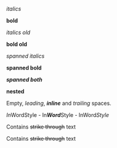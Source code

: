 *italics*

**bold**

*italics old*

**bold old**

*spanned italics*

**spanned bold**

***spanned both***

**nested**

Empty, *leading*, ***inline*** and *trailing* spaces.

*In*WordStyle - In***Word***Style - InWord*Style*

Contains ~~strike through~~ text

Contains ~~strike through~~ text